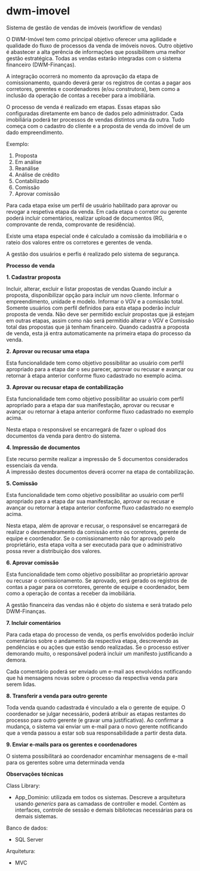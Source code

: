 # dwm-imovel
Sistema de gestão de vendas de imóveis (workflow de vendas)

O DWM-Imóvel tem como principal objetivo oferecer uma agilidade e qualidade do fluxo de processos da venda de imóveis novos. Outro objetivo é abastecer a alta gerência de informações que possibilitem uma melhor gestão estratégica. 
Todas as vendas estarão integradas com o sistema financeiro (DWM-Finanças). 

A integração ocorrerá no momento da aprovação da etapa de comissionamento, quando deverá gerar os registros de contas a pagar aos corretores, gerentes e coordenadores (e/ou construtora), bem como a inclusão da operação de contas a receber para a imobiliária. 

O processo de venda é realizado em etapas. Essas etapas são configuradas diretamente em banco de dados pelo administrador. Cada imobiliária poderá ter processos de vendas distintos uma da outra. Tudo começa com o cadastro do cliente e a proposta de venda do imóvel de um dado empreendimento.

Exemplo:

1. Proposta 
2. Em análise 
3. Reanálise 
4. Análise de crédito 
5. Contabilizado 
6. Comissão 
7. Aprovar comissão 

Para cada etapa exise um perfil de usuário habilitado para aprovar ou revogar a respetiva etapa da venda. Em cada etapa o corretor ou gerente poderá incluir comentários, realizar upload de documentos (RG, comprovante de renda, comprovante de residência).

Existe uma etapa especial onde é calculado a comissão da imobiliária e o rateio dos valores entre os corretores e gerentes de venda.

A gestão dos usuários e perfis é realizado pelo sistema de segurança.

**Processo de venda**

**1. Cadastrar proposta** 

Incluir, alterar, excluir e listar propostas de vendas 
Quando incluir a proposta, disponibilizar opção para incluir um novo cliente. 
Informar o empreendimento, unidade e modelo. Informar o VGV e a comissão total. 
Somente usuários com perfil definidos para esta etapa poderão incluir proposta de venda. 
Não deve ser permitido excluir propostas que já estejam em outras etapas, assim como não será permitido alterar o VGV e Comissão total das propostas que já tenham financeiro. 
Quando cadastra a proposta de venda, esta já entra automaticamente na primeira etapa do processo da venda. 

**2. Aprovar ou recusar uma etapa**

Esta funcionalidade tem como objetivo possibilitar ao usuário com perfil apropriado para a etapa dar o seu parecer, aprovar ou recusar e avançar ou retornar à etapa anterior conforme fluxo cadastrado no exemplo acima. 

**3. Aprovar ou recusar etapa de contabilização**

Esta funcionalidade tem como objetivo possibilitar ao usuário com perfil apropriado para a etapa dar sua manifestação, aprovar ou recusar e avançar ou retornar à etapa anterior conforme fluxo cadastrado no exemplo acima.

Nesta etapa o responsável se encarregará de fazer o upload dos documentos da venda para dentro do sistema. 

**4. Impressão de documentos**

Este recurso permite realizar a impressão de 5 documentos considerados essenciais da venda.  
A impressão destes documentos deverá ocorrer na etapa de contabilização. 

**5. Comissão**

Esta funcionalidade tem como objetivo possibilitar ao usuário com perfil apropriado para a etapa dar sua manifestação, aprovar ou recusar e avançar ou retornar à etapa anterior conforme fluxo cadastrado no exemplo acima. 

Nesta etapa, além de aprovar e recusar, o responsável se encarregará de realizar o desmembramento da comissão entre os corretores, gerente de equipe e coordenador. Se o comissionamento não for aprovado pelo proprietário, esta etapa volta a ser executada para que o administrativo possa rever a distribuição dos valores. 

**6. Aprovar comissão**

Esta funcionalidade tem como objetivo possibilitar ao proprietário aprovar ou recusar o comissionamento. Se aprovado, será gerado os registros de contas a pagar para os corretores, gerente de equipe e coordenador, bem como a operação de contas a receber da imobiliária. 

A gestão financeira das vendas não é objeto do sistema e será tratado pelo DWM-Finanças. 

**7. Incluir comentários**

Para cada etapa do processo de venda, os perfis envolvidos poderão incluir comentários sobre o andamento da respectiva etapa, descrevendo as pendências e ou ações que estão sendo realizadas. Se o processo estiver demorando muito, o responsável poderá incluir um manifesto justificando a demora.   

Cada comentário poderá ser enviado um e-mail aos envolvidos notificando que há mensagens novas sobre o processo da respectiva venda para serem lidas. 

**8. Transferir a venda para outro gerente**

Toda venda quando cadastrada é vinculado a ela o gerente de equipe. O coordenador se julgar necessário, poderá atribuir as etapas restantes do processo para outro gerente (e gravar uma justificativa). Ao confirmar a mudança, o sistema vai enviar um e-mail para o novo gerente notificando que a venda passou a estar sob sua responsabilidade a partir desta data. 

**9. Enviar e-mails para os gerentes e coordenadores**

O sistema possibilitará ao coordenador encaminhar mensagens de e-mail para os gerentes sobre uma determinada venda 

**Observações técnicas**

Class Library:
- App_Dominio: utilizada em todos os sistemas. Descreve a arquitetura usando *generics* para as camadass de controller e model. Contém as interfaces, controle de sessão e demais bibliotecas necessárias para os demais sistemas.

Banco de dados:
- SQL Server

Arquitetura:
- MVC






